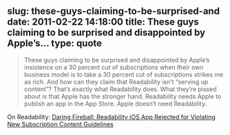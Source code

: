 slug: these-guys-claiming-to-be-surprised-and
date: 2011-02-22 14:18:00
title: These guys claiming to be surprised and disappointed by Apple’s...
type: quote
---

> These guys claiming to be surprised and disappointed by Apple’s insistence on a 30 percent cut of subscriptions when their own business model is to take a 30 percent cut of subscriptions strikes me as rich. And how can they claim that Readability isn’t “serving up content”? That’s exactly what Readability does. What they’re pissed about is that Apple has the stronger hand. Readability needs Apple to publish an app in the App Store. Apple doesn’t need Readability.

On Readability: [Daring Fireball: Readability iOS App Rejected for Violating New Subscription Content Guidelines](http://daringfireball.net/linked/2011/02/21/readability)
